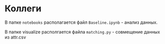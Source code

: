# Коллеги

В папке `notebooks` располагается файл `Baseline.ipynb` - анализ данных.

В папке visualize располгается файла `matching.py` - совмещение данных из attr.csv